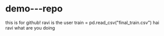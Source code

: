 # demo---repo
this is for github!
ravi is the user
train = pd.read_csv("final_train.csv")
hai ravi
what are you doing